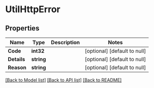 # UtilHttpError

## Properties
Name | Type | Description | Notes
------------ | ------------- | ------------- | -------------
**Code** | **int32** |  | [optional] [default to null]
**Details** | **string** |  | [optional] [default to null]
**Reason** | **string** |  | [optional] [default to null]

[[Back to Model list]](../README.md#documentation-for-models) [[Back to API list]](../README.md#documentation-for-api-endpoints) [[Back to README]](../README.md)


